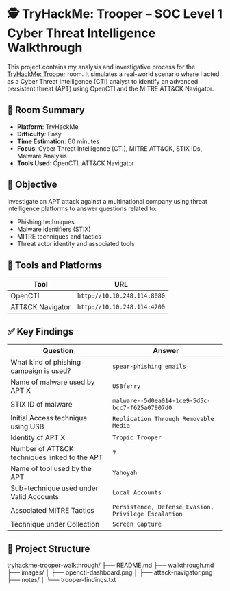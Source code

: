 # 🕵️ TryHackMe: Trooper – SOC Level 1 Cyber Threat Intelligence Walkthrough

This project contains my analysis and investigative process for the [TryHackMe: Trooper](https://tryhackme.com/room/trooper) room. It simulates a real-world scenario where I acted as a Cyber Threat Intelligence (CTI) analyst to identify an advanced persistent threat (APT) using OpenCTI and the MITRE ATT&CK Navigator.

## 🧠 Room Summary

- **Platform**: TryHackMe  
- **Difficulty**: Easy  
- **Time Estimation**: 60 minutes  
- **Focus**: Cyber Threat Intelligence (CTI), MITRE ATT&CK, STIX IDs, Malware Analysis  
- **Tools Used**: OpenCTI, ATT&CK Navigator

## 🎯 Objective

Investigate an APT attack against a multinational company using threat intelligence platforms to answer questions related to:

- Phishing techniques
- Malware identifiers (STIX)
- MITRE techniques and tactics
- Threat actor identity and associated tools

## 🔧 Tools and Platforms

| Tool              | URL                          |
|-------------------|------------------------------|
| OpenCTI           | `http://10.10.248.114:8080`  |
| ATT&CK Navigator  | `http://10.10.248.114:4200`  |

## ✅ Key Findings

| Question                                              | Answer                                |
|-------------------------------------------------------|----------------------------------------|
| What kind of phishing campaign is used?              | `spear-phishing emails`               |
| Name of malware used by APT X                         | `USBferry`                             |
| STIX ID of malware                                    | `malware--5d0ea014-1ce9-5d5c-bcc7-f625a07907d0` |
| Initial Access technique using USB                    | `Replication Through Removable Media`            |
| Identity of APT X                                     | `Tropic Trooper`                       |
| Number of ATT&CK techniques linked to the APT         | `7`                                    |
| Name of tool used by the APT                          | `Yahoyah`                              |
| Sub-technique used under Valid Accounts               | `Local Accounts`                       |
| Associated MITRE Tactics                              | `Persistence, Defense Evasion, Privilege Escalation` |
| Technique under Collection                            | `Screen Capture`                       |

## 📁 Project Structure

tryhackme-trooper-walkthrough/
├── README.md
├── walkthrough.md
├── images/
│ ├── opencti-dashboard.png
│ ├── attack-navigator.png
├── notes/
│ └── trooper-findings.txt

